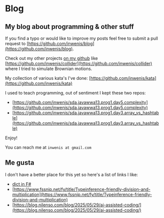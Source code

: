 # Blog
## My blog about programming & other stuff

If you find a typo or would like to improve my posts feel free to submit a pull request to [https://github.com/inwenis/blog](https://github.com/inwenis/blog).

Check out my other projects [on my github](https://github.com/inwenis) like [https://github.com/inwenis/collider](https://github.com/inwenis/collider) where I tried to simulate Brownian motions.

My collection of various kata's I've done: [https://github.com/inwenis/kata](https://github.com/inwenis/kata)

I used to teach programming, out of sentiment I kept these two repos:
- [https://github.com/inwenis/sda.javawwa13.prog1.day5.complexity](https://github.com/inwenis/sda.javawwa13.prog1.day5.complexity)
- [https://github.com/inwenis/sda.javawwa13.prog1.day3.array_vs_hashtable](https://github.com/inwenis/sda.javawwa13.prog1.day3.array_vs_hashtable)

Enjoy!

You can reach me at `inwenis at gmail.com`

## Me gusta

I don't have a better place for this yet so here's a list of links I like:

- [dict in F#](https://krzysztofskowronekblog.hashnode.dev/dictionaries-in-f)
- [https://www.fssnip.net/fy/title/Typeinference-friendly-division-and-multiplication](https://www.fssnip.net/fy/title/Typeinference-friendly-division-and-multiplication)
- [https://blog.nilenso.com/blog/2025/05/29/ai-assisted-coding/](https://blog.nilenso.com/blog/2025/05/29/ai-assisted-coding/)
